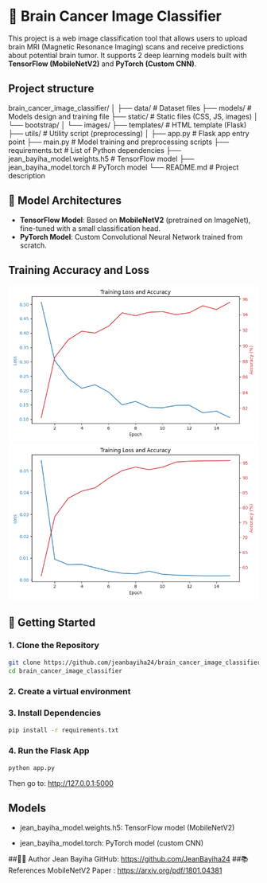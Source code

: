 # 🧠 Brain Cancer Image Classifier

This project is a web image classification tool that allows users to upload brain MRI (Magnetic Resonance Imaging) scans and receive predictions about potential brain tumor. It supports 2 deep learning models built with **TensorFlow (MobileNetV2)** and **PyTorch  (Custom CNN)**.

## Project structure

brain_cancer_image_classifier/
│
├── data/ # Dataset files
├── models/ # Models design and training file
├── static/ # Static files (CSS, JS, images)
│ └── bootstrap/
│ └── images/
├── templates/ # HTML template (Flask)
├── utils/ # Utility script (preprocessing)
│
├── app.py # Flask app entry point
├── main.py # Model training and preprocessing scripts
├── requirements.txt # List of Python dependencies
├── jean_bayiha_model.weights.h5 # TensorFlow model
├── jean_bayiha_model.torch # PyTorch model
└── README.md # Project description

## 🧠 Model Architectures

- **TensorFlow Model**: Based on **MobileNetV2** (pretrained on ImageNet), fine-tuned with a small classification head.
- **PyTorch Model**: Custom Convolutional Neural Network trained from scratch.

## Training Accuracy and Loss
![For the TensorFlow model](Train&Loss_MobileNetV2_15Epochs_TensorFlow.png)
![For the PyTorch model](Train&Loss_PyTorchFromScratch_15Epochs.png)

## 🚀 Getting Started

### 1. Clone the Repository

```bash
git clone https://github.com/jeanbayiha24/brain_cancer_image_classifier.git
cd brain_cancer_image_classifier
```
### 2. Create a virtual environment

### 3. Install Dependencies
```bash
pip install -r requirements.txt
```

### 4. Run the Flask App
```bash
python app.py
```
Then go to: http://127.0.0.1:5000

## Models
  - jean_bayiha_model.weights.h5: TensorFlow model (MobileNetV2)

  - jean_bayiha_model.torch: PyTorch model (custom CNN)

##👨‍💻 Author
  Jean Bayiha
  GitHub: https://github.com/JeanBayiha24
##📚 References
MobileNetV2 Paper : https://arxiv.org/pdf/1801.04381


